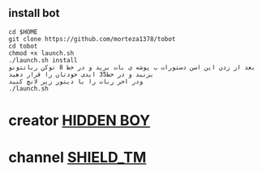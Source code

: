 ## install bot
```
cd $HOME
git clone https://github.com/morteza1378/tobot
cd tobot
chmod +x launch.sh
./launch.sh install
بعد از زدن این اسن دستورات ب پوشه ی بات برید و در خط 8 توکن رباتتونو بزنید و در خط35 ایدی خودتان را قرار دهید
ودر اخر ربات را با دیتور زیر لانچ کنید
./launch.sh
```
# creator [HIDDEN BOY](https://telegram.me/Xx_PesareShield_shah2Arvah_xX)
# channel [SHIELD_TM](https://telegram.me/Shield_Tm)
